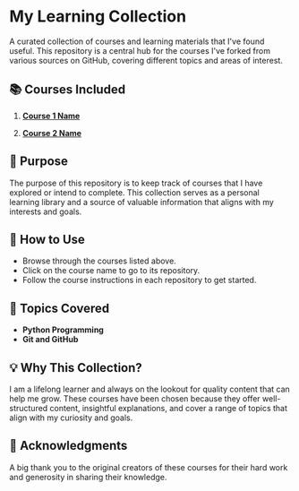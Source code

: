 
# My Learning Collection

A curated collection of courses and learning materials that I've found useful. This repository is a central hub for the courses I've forked from various sources on GitHub, covering different topics and areas of interest.

## 📚 Courses Included

1. **[Course 1 Name](link-to-course-1)**  
   

2. **[Course 2 Name](link-to-course-2)**  



## 🎯 Purpose

The purpose of this repository is to keep track of courses that I have explored or intend to complete. This collection serves as a personal learning library and a source of valuable information that aligns with my interests and goals.

## 📝 How to Use

- Browse through the courses listed above.
- Click on the course name to go to its repository.
- Follow the course instructions in each repository to get started.

## 📌 Topics Covered
 
- **Python Programming**  
- **Git and GitHub**


## 💡 Why This Collection?

I am a lifelong learner and always on the lookout for quality content that can help me grow. These courses have been chosen because they offer well-structured content, insightful explanations, and cover a range of topics that align with my curiosity and goals.

## 🌟 Acknowledgments

A big thank you to the original creators of these courses for their hard work and generosity in sharing their knowledge. 
